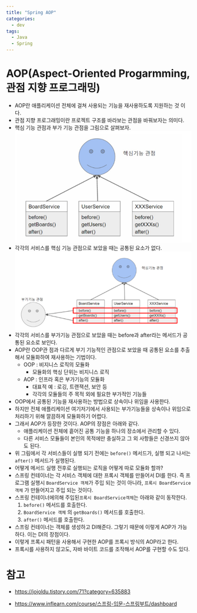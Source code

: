 ```yaml
---
title: "Spring AOP"
categories:
  - dev
tags:
  - Java
  - Spring
---
```


# AOP(Aspect-Oriented Progarmming, 관점 지향 프로그래밍)
- AOP란 애플리케이션 전체에 걸쳐 사용되는 기능을 재사용하도록 지원하는 것 이다.
- 관점 지향 프로그래밍이란 프로젝트 구조를 바라보는 관점을 바꿔보자는 의미다.
- 핵심 기능 관점과 부가 기능 관점을 그림으로 살펴보자.
![](../../assets/images/2020-09-19-13-06-32.png)
- 각각의 서비스를 핵심 기능 관점으로 보았을 때는 공통된 요소가 없다.
  ![](../../assets/images/2020-09-19-13-07-49.png)
- 각각의 서비스를 부가기능 관점으로 보았을 때는 before과 after라는 메서드가 공통된 요소로 보인다.
- AOP란 OOP관 점과 다르게 부기 기능적인 관점으로 보았을 때 공통된 요소를 추출해서 모듈화하여 재사용하는 기법이다.
  - OOP : 비지니스 로직의 모듈화
    - 모듈화의 핵싱 단위는 비지니스 로직
  - AOP : 인프라 혹은 부가기능의 모듈화
    - 대표적 예 : 로깅, 트랜잭션, 보안 등
    - 각각의 모듈들의 주 목적 외에 필요한 부가적인 기능들
- OOP에서 공통된 기능을 재사용하는 방법으로 상속이나 위임을 사용한다. 
- 하지만 전체 애플리케이션 여기저기에서 사용되는 부가기능들을 상속이나 위임으로 처리하기 위해 깔끔하게 모듈화하기 어렵다.
- 그래서 AOP가 등장한 것이다. AOP의 장점은 아래와 같다.
  - 애플리케이션 전체에 흩어진 공통 기능을 하나의 장소에서 관리할 수 있다.
  - 다른 서비스 모듈들이 본인의 목적에만 충실하고 그 외 사항들은 신경쓰지 않아도 된다. 
- 위 그림에서 각 서비스들이 실행 되기 전에는 `before()` 메서드가, 실행 되고 나서는 `after()` 메서드가 실행된다. 
- 어떻게 메서드 실행 전후로 실행되는 로직을 어떻게 따로 모듈화 할까?
- 스프링 컨테이너는 각 서비스 객체에 대한 프록시 객체를 만들어서 DI를 한다. 즉 프로그램 실행시 `BoardService 객체`가 주입 되는 것이 아니라, `프록시 BoardService 객체` 가 만들어지고 주입 되는 것이다. 
- 스프링 컨테이너에의해 주입된`프록시 BoardService객체`는 아래와 같이 동작한다.
  1. `before()` 메서드를 호출한다.
  2.  `BoardService 객체` 의 `getBoards()` 메서드를 호출한다.
  3. `after()` 메서드를 호출한다.
- 스프링 컨테이너는 객체를 생성하고 DI해준다. 그렇기 때문에 이렇게 AOP가 가능하다. 이는 DI의 장점이다.
- 이렇게 프록시 패턴을 사용해서 구현한 AOP를 프록시 방식의 AOP라고 한다.
- 프록시를 사용하지 않고도, 자바 바이트 코드를 조작해서 AOP를 구현할 수도 있다.

# 참고
- https://jojoldu.tistory.com/71?category=635883

- https://www.inflearn.com/course/스프링-입문-스프링부트/dashboard
